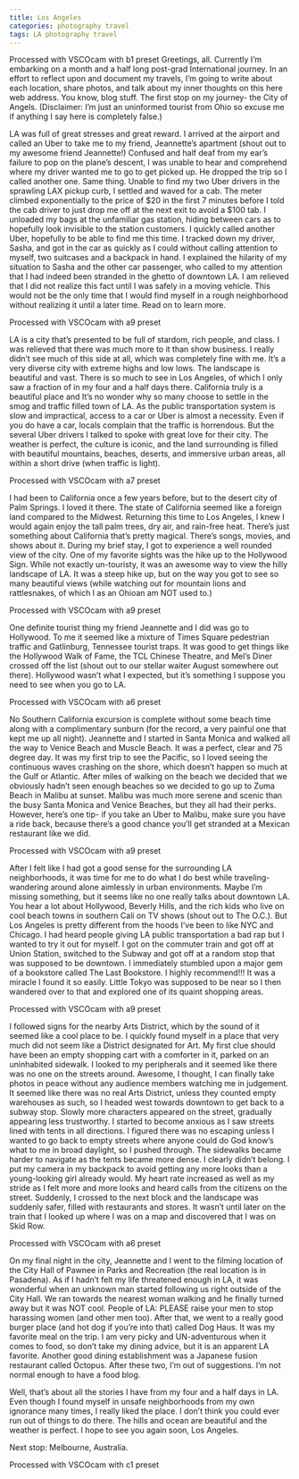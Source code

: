 ```yaml
---
title: Los Angeles
categories: photography travel
tags: LA photography travel
---
```


Processed with VSCOcam with b1 preset
Greetings, all. Currently I’m embarking on a month and a half long post-grad International journey. In an effort to reflect upon and document my travels, I’m going to write about each location, share photos, and talk about my inner thoughts on this here web address. You know, blog stuff. The first stop on my journey- the City of Angels. (Disclaimer: I’m just an uninformed tourist from Ohio so excuse me if anything I say here is completely false.)

LA was full of great stresses and great reward. I arrived at the airport and called an Uber to take me to my friend, Jeannette’s apartment (shout out to my awesome friend Jeannette!) Confused and half deaf from my ear’s failure to pop on the plane’s descent, I was unable to hear and comprehend where my driver wanted me to go to get picked up. He dropped the trip so I called another one. Same thing. Unable to find my two Uber drivers in the sprawling LAX pickup curb, I settled and waved for a cab. The meter climbed exponentially to the price of $20 in the first 7 minutes before I told the cab driver to just drop me off at the next exit to avoid a $100 tab. I unloaded my bags at the unfamiliar gas station, hiding between cars as to hopefully look invisible to the station customers. I quickly called another Uber, hopefully to be able to find me this time. I tracked down my driver, Sasha, and got in the car as quickly as I could without calling attention to myself, two suitcases and a backpack in hand. I explained the hilarity of my situation to Sasha and the other car passenger, who called to my attention that I had indeed been stranded in the ghetto of downtown LA. I am relieved that I did not realize this fact until I was safely in a moving vehicle. This would not be the only time that I would find myself in a rough neighborhood without realizing it until a later time. Read on to learn more.

Processed with VSCOcam with a9 preset

LA is a city that’s presented to be full of stardom, rich people, and class. I was relieved that there was much more to it than show business. I really didn’t see much of this side at all, which was completely fine with me. It’s a very diverse city with extreme highs and low lows. The landscape is beautiful and vast. There is so much to see in Los Angeles, of which I only saw a fraction of in my four and a half days there. California truly is a beautiful place and It’s no wonder why so many choose to settle in the smog and traffic filled town of LA. As the public transportation system is slow and impractical, access to a car or Uber is almost a necessity. Even if you do have a car, locals complain that the traffic is horrendous. But the several Uber drivers I talked to spoke with great love for their city. The weather is perfect, the culture is iconic, and the land surrounding is filled with beautiful mountains, beaches, deserts, and immersive urban areas, all within a short drive (when traffic is light).

Processed with VSCOcam with a7 preset

I had been to California once a few years before, but to the desert city of Palm Springs. I loved it there. The state of California seemed like a foreign land compared to the Midwest. Returning this time to Los Angeles, I knew I would again enjoy the tall palm trees, dry air, and rain-free heat. There’s just something about California that’s pretty magical. There’s songs, movies, and shows about it. During my brief stay, I got to experience a well rounded view of the city. One of my favorite sights was the hike up to the Hollywood Sign. While not exactly un-touristy, it was an awesome way to view the hilly landscape of LA. It was a steep hike up, but on the way you got to see so many beautiful views (while watching out for mountain lions and rattlesnakes, of which I as an Ohioan am NOT used to.)

Processed with VSCOcam with a9 preset

One definite tourist thing my friend Jeannette and I did was go to Hollywood. To me it seemed like a mixture of Times Square pedestrian traffic and Gatlinburg, Tennessee tourist traps. It was good to get things like the Hollywood Walk of Fame, the TCL Chinese Theatre, and Mel’s Diner crossed off the list (shout out to our stellar waiter August somewhere out there). Hollywood wasn’t what I expected, but it’s something I suppose you need to see when you go to LA.

Processed with VSCOcam with a6 preset

No Southern California excursion is complete without some beach time along with a complimentary sunburn (for the record, a very painful one that kept me up all night). Jeannette and I started in Santa Monica and walked all the way to Venice Beach and Muscle Beach. It was a perfect, clear and 75 degree day. It was my first trip to see the Pacific, so I loved seeing the continuous waves crashing on the shore, which doesn’t happen so much at the Gulf or Atlantic. After miles of walking on the beach we decided that we obviously hadn’t seen enough beaches so we decided to go up to Zuma Beach in Malibu at sunset. Malibu was much more serene and scenic than the busy Santa Monica and Venice Beaches, but they all had their perks. However, here’s one tip- if you take an Uber to Malibu, make sure you have a ride back, because there’s a good chance you’ll get stranded at a Mexican restaurant like we did.

Processed with VSCOcam with a9 preset

After I felt like I had got a good sense for the surrounding LA neighborhoods, it was time for me to do what I do best while traveling- wandering around alone aimlessly in urban environments. Maybe I’m missing something, but it seems like no one really talks about downtown LA. You hear a lot about Hollywood, Beverly Hills, and the rich kids who live on cool beach towns in southern Cali on TV shows (shout out to The O.C.). But Los Angeles is pretty different from the hoods I’ve been to like NYC and Chicago. I had heard people giving LA public transportation a bad rap but I wanted to try it out for myself. I got on the commuter train and got off at Union Station, switched to the Subway and got off at a random stop that was supposed to be downtown. I immediately stumbled upon a major gem of a bookstore called The Last Bookstore. I highly recommend!!! It was a miracle I found it so easily. Little Tokyo was supposed to be near so I then wandered over to that and explored one of its quaint shopping areas.

Processed with VSCOcam with a9 preset

I followed signs for the nearby Arts District, which by the sound of it seemed like a cool place to be. I quickly found myself in a place that very much did not seem like a District designated for Art. My first clue should have been an empty shopping cart with a comforter in it, parked on an uninhabited sidewalk. I looked to my peripherals and it seemed like there was no one on the streets around. Awesome, I thought, I can finally take photos in peace without any audience members watching me in judgement. It seemed like there was no real Arts District, unless they counted empty warehouses as such, so I headed west towards downtown to get back to a subway stop. Slowly more characters appeared on the street, gradually appearing less trustworthy. I started to become anxious as I saw streets lined with tents in all directions. I figured there was no escaping unless I wanted to go back to empty streets where anyone could do God know’s what to me in broad daylight, so I pushed through. The sidewalks became harder to navigate as the tents became more dense. I clearly didn’t belong. I put my camera in my backpack to avoid getting any more looks than a young-looking girl already would. My heart rate increased as well as my stride as I felt more and more looks and heard calls from the citizens on the street. Suddenly, I crossed to the next block and the landscape was suddenly safer, filled with restaurants and stores. It wasn’t until later on the train that I looked up where I was on a map and discovered that I was on Skid Row.

Processed with VSCOcam with a6 preset

On my final night in the city, Jeannette and I went to the filming location of the City Hall of Pawnee in Parks and Recreation (the real location is in Pasadena). As if I hadn’t felt my life threatened enough in LA, it was wonderful when an unknown man started following us right outside of the City Hall. We ran towards the nearest woman walking and he finally turned away but it was NOT cool. People of LA: PLEASE raise your men to stop harassing women (and other men too). After that, we went to a really good burger place (and hot dog if you’re into that) called Dog Haus. It was my favorite meal on the trip. I am very picky and UN-adventurous when it comes to food, so don’t take my dining advice, but it is an apparent LA favorite. Another good dining establishment was a Japanese fusion restaurant called Octopus. After these two, I’m out of suggestions. I’m not normal enough to have a food blog.

Well, that’s about all the stories I have from my four and a half days in LA. Even though I found myself in unsafe neighborhoods from my own ignorance many times, I really liked the place. I don’t think you could ever run out of things to do there. The hills and ocean are beautiful and the weather is perfect. I hope to see you again soon, Los Angeles.

Next stop: Melbourne, Australia.

Processed with VSCOcam with c1 preset
